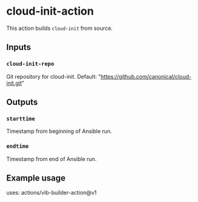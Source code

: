 # cloud-init-action

This action builds `cloud-init` from source.

## Inputs

### `cloud-init-repo`

Git repository for cloud-init. Default: "https://github.com/canonical/cloud-init.git"

## Outputs

### `starttime`

Timestamp from beginning of Ansible run.

### `endtime`

Timestamp from end of Ansible run.

## Example usage

uses: actions/vib-builder-action@v1
